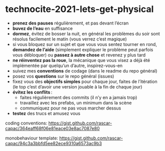 # technocite-2021-lets-get-physical

- **prenez des pauses** régulièrement, et pas devant l’écran
- **buvez de l’eau** en suffisance
- **dormez**, évitez de bosser la nuit, en général les problèmes du soir sont résolus facilement le matin (vous verrez c’est magique)
- si vous bloquez sur un sujet et que vous vous sentez tourner en rond, **demandez de l’aide** (simplement expliquer le problème peut parfois vous débloquer) ou **passez à autre chose** et revenez y plus tard
- **ne réinventez pas la roue**, la mécanique que vous visez a déjà été implémentée par quelqu’un d’autre, inspirez-vous-en
- suivez mes **conventions** de codage (dans le readme du repo général)
- posez vos **questions** sur le repo général (issues)
- fixez vous des **objectifs simples** pour chaque jour, faites de l’itération (le top c’est d’avoir une version jouable à la fin de chaque jour)
- **évitez les conflits** :
  - faites régulièrement des commits (il n’y en a jamais trop)
  - travaillez avec les prefabs, un minimum dans la scène
  - communiquez pour ne pas vous marcher dessus
- **testez** des trucs et amusez vous

coding conventions: <https://gist.github.com/rascar-capac/364eaff68f06e81eace03e8ac7087e80>

monobehaviour template: <https://gist.github.com/rascar-capac/94c3a3bbfd5ee82ece9310a6573ac9b3>
